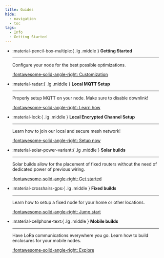 ```yaml
---
title: Guides
hide: 
  - navigation
  - toc
tags:
  - Info
  - Getting Started
---
```


<div class="grid cards" markdown>

-   :material-pencil-box-multiple:{ .lg .middle } __Getting Started__

    ---

    Configure your node for the best possible optimizations.

    [:fontawesome-solid-angle-right: Customization](getting-started)

-   :material-radar:{ .lg .middle } __Local MQTT Setup__

    ---

    Properly setup MQTT on your node. Make sure to disable
    downlink!

    [:fontawesome-solid-angle-right: Learn how](mqtt)

-   :material-lock:{ .lg .middle } __Local Encrypted Channel Setup__

    ---

    Learn how to join our local and secure mesh network!

    [:fontawesome-solid-angle-right: Setup now](local-channel)

-   :material-solar-power-variant:{ .lg .middle } __Solar builds__

    ---

    Solar builds allow for the placement of fixed routers
    without the need of dedicated power of previous wiring.

    [:fontawesome-solid-angle-right: Get started](builds/solar)

-   :material-crosshairs-gps:{ .lg .middle } __Fixed builds__

    ---

    Learn how to setup a fixed node for your home or other locations.

    [:fontawesome-solid-angle-right: Jump start](builds/fixed)

-   :material-cellphone-text:{ .lg .middle } __Mobile builds__

    ---

    Have LoRa communications everywhere you go. Learn how to
    build enclosures for your mobile nodes.

    [:fontawesome-solid-angle-right: Explore](builds/mobile)

</div>